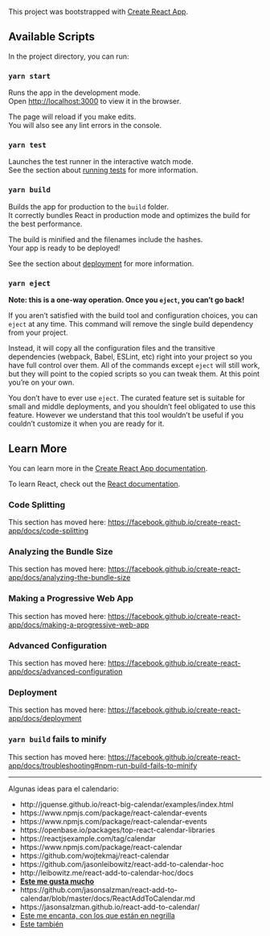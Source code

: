 This project was bootstrapped with [Create React App](https://github.com/facebook/create-react-app).

## Available Scripts

In the project directory, you can run:

### `yarn start`

Runs the app in the development mode.<br />
Open [http://localhost:3000](http://localhost:3000) to view it in the browser.

The page will reload if you make edits.<br />
You will also see any lint errors in the console.

### `yarn test`

Launches the test runner in the interactive watch mode.<br />
See the section about [running tests](https://facebook.github.io/create-react-app/docs/running-tests) for more information.

### `yarn build`

Builds the app for production to the `build` folder.<br />
It correctly bundles React in production mode and optimizes the build for the best performance.

The build is minified and the filenames include the hashes.<br />
Your app is ready to be deployed!

See the section about [deployment](https://facebook.github.io/create-react-app/docs/deployment) for more information.

### `yarn eject`

**Note: this is a one-way operation. Once you `eject`, you can’t go back!**

If you aren’t satisfied with the build tool and configuration choices, you can `eject` at any time. This command will remove the single build dependency from your project.

Instead, it will copy all the configuration files and the transitive dependencies (webpack, Babel, ESLint, etc) right into your project so you have full control over them. All of the commands except `eject` will still work, but they will point to the copied scripts so you can tweak them. At this point you’re on your own.

You don’t have to ever use `eject`. The curated feature set is suitable for small and middle deployments, and you shouldn’t feel obligated to use this feature. However we understand that this tool wouldn’t be useful if you couldn’t customize it when you are ready for it.

## Learn More

You can learn more in the [Create React App documentation](https://facebook.github.io/create-react-app/docs/getting-started).

To learn React, check out the [React documentation](https://reactjs.org/).

### Code Splitting

This section has moved here: https://facebook.github.io/create-react-app/docs/code-splitting

### Analyzing the Bundle Size

This section has moved here: https://facebook.github.io/create-react-app/docs/analyzing-the-bundle-size

### Making a Progressive Web App

This section has moved here: https://facebook.github.io/create-react-app/docs/making-a-progressive-web-app

### Advanced Configuration

This section has moved here: https://facebook.github.io/create-react-app/docs/advanced-configuration

### Deployment

This section has moved here: https://facebook.github.io/create-react-app/docs/deployment

### `yarn build` fails to minify

This section has moved here: https://facebook.github.io/create-react-app/docs/troubleshooting#npm-run-build-fails-to-minify

***

Algunas ideas para el calendario:
<ul>
  <li>http://jquense.github.io/react-big-calendar/examples/index.html</li>
  <li>https://www.npmjs.com/package/react-calendar-events</li>
  <li>https://www.npmjs.com/package/react-calendar-events</li>
  <li>https://openbase.io/packages/top-react-calendar-libraries</li>
  <li>https://reactjsexample.com/tag/calendar</li>
  <li>https://www.npmjs.com/package/react-calendar</li>
  <li>https://github.com/wojtekmaj/react-calendar</li>
  <li>https://github.com/jasonleibowitz/react-add-to-calendar-hoc</li>
  <li>http://leibowitz.me/react-add-to-calendar-hoc/docs</li>
  <li><b><a href=https://www.npmjs.com/package/react-add-to-calendar >Este me gusta mucho</a></b></li>
  <li>https://github.com/jasonsalzman/react-add-to-calendar/blob/master/docs/ReactAddToCalendar.md</li>
  <li>https://jasonsalzman.github.io/react-add-to-calendar/</li>
  <li><a href=https://dptoot.github.io/react-event-calendar/ >Este me encanta, con los que están en negrilla</a></li>
  <li><a href=https://reactjsexample.com/a-small-package-for-adding-an-event-to-a-calendar/ >Este también</a></li>
</ul>
